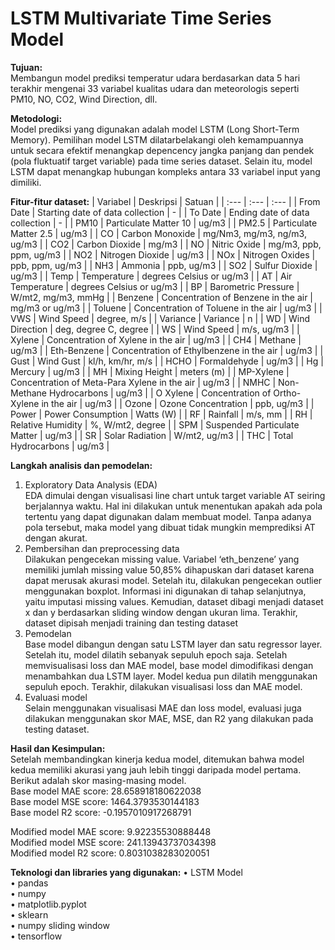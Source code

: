 # LSTM Multivariate Time Series Model

**Tujuan:**  
Membangun model prediksi temperatur udara berdasarkan data 5 hari terakhir mengenai 33 variabel kualitas udara dan meteorologis seperti PM10, NO, CO2, Wind Direction, dll.  

**Metodologi:**  
Model prediksi yang digunakan adalah model LSTM (Long Short-Term Memory). Pemilihan model LSTM dilatarbelakangi oleh kemampuannya untuk secara efektif menangkap depencency jangka panjang dan pendek (pola fluktuatif target variable) pada time series dataset. Selain itu, model LSTM dapat menangkap hubungan kompleks antara 33 variabel input yang dimiliki.

**Fitur-fitur dataset:**
| Variabel | Deskripsi | Satuan |
| :--- | :--- | :--- |
| From Date | Starting date of data collection | - |
| To Date | Ending date of data collection | - |
| PM10 | Particulate Matter 10 | ug/m3 |
| PM2.5 | Particulate Matter 2.5 | ug/m3 |
| CO | Carbon Monoxide | mg/Nm3, mg/m3, ng/m3, ug/m3 |
| CO2 | Carbon Dioxide | mg/m3 |
| NO | Nitric Oxide | mg/m3, ppb, ppm, ug/m3 |
| NO2 | Nitrogen Dioxide | ug/m3 |
| NOx | Nitrogen Oxides | ppb, ppm, ug/m3 |
| NH3 | Ammonia | ppb, ug/m3 |
| SO2 | Sulfur Dioxide | ug/m3 |
| Temp | Temperature | degrees Celsius or ug/m3 |
| AT | Air Temperature | degrees Celsius or ug/m3 |
| BP | Barometric Pressure | W/mt2, mg/m3, mmHg |
| Benzene | Concentration of Benzene in the air | mg/m3 or ug/m3 |
| Toluene | Concentration of Toluene in the air | ug/m3 |
| VWS | Wind Speed | degree, m/s |
| Variance | Variance | n |
| WD | Wind Direction | deg, degree C, degree |
| WS | Wind Speed | m/s, ug/m3 |
| Xylene | Concentration of Xylene in the air | ug/m3 |
| CH4 | Methane | ug/m3 |
| Eth-Benzene | Concentration of Ethylbenzene in the air | ug/m3 |
| Gust | Wind Gust | kl/h, km/hr, m/s |
| HCHO | Formaldehyde | ug/m3 |
| Hg | Mercury | ug/m3 |
| MH | Mixing Height | meters (m) |
| MP-Xylene | Concentration of Meta-Para Xylene in the air | ug/m3 |
| NMHC | Non-Methane Hydrocarbons | ug/m3 |
| O Xylene | Concentration of Ortho-Xylene in the air | ug/m3 |
| Ozone | Ozone Concentration | ppb, ug/m3 |
| Power | Power Consumption | Watts (W) |
| RF | Rainfall | m/s, mm |
| RH | Relative Humidity | %, W/mt2, degree |
| SPM | Suspended Particulate Matter | ug/m3 |
| SR | Solar Radiation | W/mt2, ug/m3 |
| THC | Total Hydrocarbons | ug/m3 |

**Langkah analisis dan pemodelan:**
1.	Exploratory Data Analysis (EDA)  
EDA dimulai dengan visualisasi line chart untuk target variable AT seiring berjalannya waktu. Hal ini dilakukan untuk menentukan apakah ada pola tertentu yang dapat digunakan dalam membuat model. Tanpa adanya pola tersebut, maka model yang dibuat tidak mungkin memprediksi AT dengan akurat.
2.	Pembersihan dan preprocessing data  
Dilakukan pengecekan missing value. Variabel ‘eth_benzene’ yang memiliki jumlah missing value 50,85% dihapuskan dari dataset karena dapat merusak akurasi model. Setelah itu, dilakukan pengecekan outlier menggunakan boxplot. Informasi ini digunakan di tahap selanjutnya, yaitu imputasi missing values. Kemudian, dataset dibagi menjadi dataset x dan y berdasarkan sliding window dengan ukuran lima. Terakhir, dataset dipisah menjadi training dan testing dataset  
3.	Pemodelan  
Base model dibangun dengan satu LSTM layer dan satu regressor layer. Setelah itu, model dilatih sebanyak sepuluh epoch saja. Setelah memvisualisasi loss dan MAE model, base model dimodifikasi dengan menambahkan dua LSTM layer. Model kedua pun dilatih menggunakan sepuluh epoch. Terakhir, dilakukan visualisasi loss dan MAE model.  
4.	Evaluasi model  
Selain menggunakan visualisasi MAE dan loss model, evaluasi juga dilakukan menggunakan skor MAE, MSE, dan R2 yang dilakukan pada testing dataset.  

**Hasil dan Kesimpulan:**  
Setelah membandingkan kinerja kedua model, ditemukan bahwa model kedua memiliki akurasi yang jauh lebih tinggi daripada model pertama. Berikut adalah skor masing-masing model.  
Base model MAE score: 28.658918180622038  
Base model MSE score: 1464.3793530144183  
Base model R2 score: -0.1957010917268791  

Modified model MAE score: 9.92235530888448  
Modified model MSE score: 241.13943737034398  
Modified model R2 score: 0.8031038283020051  

**Teknologi dan libraries yang digunakan:**
•	LSTM Model  
•	pandas  
•	numpy  
•	matplotlib.pyplot   
•	sklearn  
•	numpy sliding window  
•	tensorflow  
